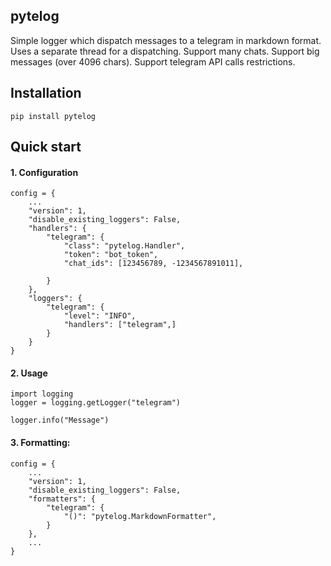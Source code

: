 ## pytelog

Simple logger which dispatch messages to a telegram in markdown format. Uses a separate thread for a dispatching.
Support many chats. Support big messages (over 4096 chars). Support telegram API calls restrictions.

## Installation

    pip install pytelog
    
## Quick start

#### 1. Configuration

    config = {
        ...
        "version": 1,
        "disable_existing_loggers": False,
        "handlers": {
            "telegram": {
                "class": "pytelog.Handler",
                "token": "bot_token",
                "chat_ids": [123456789, -1234567891011],

            }
        },
        "loggers": {
            "telegram": {
                "level": "INFO",
                "handlers": ["telegram",]
            }
        }
    }
    
#### 2. Usage

    import logging
    logger = logging.getLogger("telegram")

    logger.info("Message")
        
#### 3. Formatting:

    config = {
        ...
        "version": 1,
        "disable_existing_loggers": False,
        "formatters": {
            "telegram": {
                "()": "pytelog.MarkdownFormatter",
            }
        },
        ...
    }